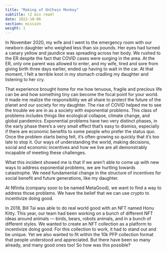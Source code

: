 ```yaml
---
title: "Making of OnChain Monkey"
subtitle: (2 min read)
date: 2022-10-06
section: mission
weight: 1
---
```


In November 2020, my wife and I went to the emergency room with our newborn daughter who weighed less than six pounds. Her eyes had turned a canary yellow and jaundice was spreading across her body. We rushed to the ER despite the fact that COVID cases were surging in the area. At the ER, only one parent was allowed to enter, and my wife, tired and sore from giving birth three days earlier, ended up having to wait in the car. At that moment, I felt a terrible knot in my stomach cradling my daughter and listening to her cry.

That experience brought home for me how tenuous, fragile and precious life can be and how something tiny can become the focal point for your world. It made me realize the responsibility we all share to protect the future of the planet and our society for my daughter. The rise of COVID helped me to see the trouble we are in as a society with exponential problems. This class of problems includes things like ecological collapse, climate change, and global pandemics. Exponential problems have two very distinct phases, in the early phase there’s a very small effect that’s easy to dismiss, especially if there are economic benefits to some people who prefer the status quo. Once the problem starts being felt, it’s often growing so quickly that it’s too late to stop it. Our ways of understanding the world, making decisions, social and economic incentives and how we live are all demonstrably incapable of meeting these challenges.

What this incident showed me is that if we aren’t able to come up with new ways to address exponential problems, we are hurtling towards catastrophe. We need fundamental change in the structure of incentives for social benefit and future generations, like my daughter.

At Nfinita (company soon to be named MetaGood), we want to find a way to address those problems. We have the belief that we can use crypto to incentivize doing good.


In 2018, Bill Tai was able to do real world good with an NFT named Honu Kitty. This year, our team had been working on a bunch of different NFT ideas around animals — birds, bears, robots animals, and in a bunch of different styles. We wanted to create an NFT collection as a platform to incentivize doing good. For this collection to work, it had to stand out and be unique. Yet we also wanted to fit within the 10k PFP collection format that people understood and appreciated. But there have been so many already, and many good ones too! So how was this possible?
